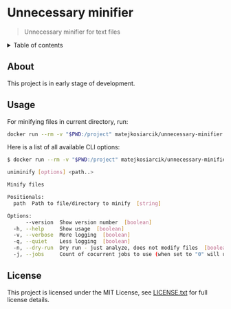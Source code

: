 # Unnecessary minifier

> Unnecessary minifier for text files

<details>
<summary>Table of contents</summary>

<!-- toc -->

<!-- tocstop -->

</details>

## About

This project is in early stage of development.

## Usage

For minifying files in current directory, run:

```sh
docker run --rm -v "$PWD:/project" matejkosiarcik/unnecessary-minifier:latest
```

Here is a list of all available CLI options:

```sh
$ docker run --rm -v "$PWD:/project" matejkosiarcik/unnecessary-minifier:latest --help

uniminify [options] <path..>

Minify files

Positionals:
  path  Path to file/directory to minify  [string]

Options:
      --version  Show version number  [boolean]
  -h, --help     Show usage  [boolean]
  -v, --verbose  More logging  [boolean]
  -q, --quiet    Less logging  [boolean]
  -n, --dry-run  Dry run - just analyze, does not modify files  [boolean]
  -j, --jobs     Count of cocurrent jobs to use (when set to "0" will use cpu-threads)  [number] [default: 0]
```

## License

This project is licensed under the MIT License,
see [LICENSE.txt](LICENSE.txt) for full license details.
